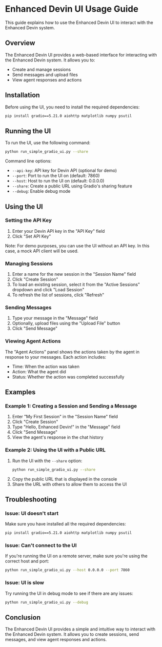 # Enhanced Devin UI Usage Guide

This guide explains how to use the Enhanced Devin UI to interact with the Enhanced Devin system.

## Overview

The Enhanced Devin UI provides a web-based interface for interacting with the Enhanced Devin system. It allows you to:

- Create and manage sessions
- Send messages and upload files
- View agent responses and actions

## Installation

Before using the UI, you need to install the required dependencies:

```bash
pip install gradio==5.21.0 aiohttp matplotlib numpy psutil
```

## Running the UI

To run the UI, use the following command:

```bash
python run_simple_gradio_ui.py --share
```

Command line options:

- `--api-key`: API key for Devin API (optional for demo)
- `--port`: Port to run the UI on (default: 7860)
- `--host`: Host to run the UI on (default: 0.0.0.0)
- `--share`: Create a public URL using Gradio's sharing feature
- `--debug`: Enable debug mode

## Using the UI

### Setting the API Key

1. Enter your Devin API key in the "API Key" field
2. Click "Set API Key"

Note: For demo purposes, you can use the UI without an API key. In this case, a mock API client will be used.

### Managing Sessions

1. Enter a name for the new session in the "Session Name" field
2. Click "Create Session"
3. To load an existing session, select it from the "Active Sessions" dropdown and click "Load Session"
4. To refresh the list of sessions, click "Refresh"

### Sending Messages

1. Type your message in the "Message" field
2. Optionally, upload files using the "Upload File" button
3. Click "Send Message"

### Viewing Agent Actions

The "Agent Actions" panel shows the actions taken by the agent in response to your messages. Each action includes:

- Time: When the action was taken
- Action: What the agent did
- Status: Whether the action was completed successfully

## Examples

### Example 1: Creating a Session and Sending a Message

1. Enter "My First Session" in the "Session Name" field
2. Click "Create Session"
3. Type "Hello, Enhanced Devin!" in the "Message" field
4. Click "Send Message"
5. View the agent's response in the chat history

### Example 2: Using the UI with a Public URL

1. Run the UI with the `--share` option:
   ```bash
   python run_simple_gradio_ui.py --share
   ```
2. Copy the public URL that is displayed in the console
3. Share the URL with others to allow them to access the UI

## Troubleshooting

### Issue: UI doesn't start

Make sure you have installed all the required dependencies:

```bash
pip install gradio==5.21.0 aiohttp matplotlib numpy psutil
```

### Issue: Can't connect to the UI

If you're running the UI on a remote server, make sure you're using the correct host and port:

```bash
python run_simple_gradio_ui.py --host 0.0.0.0 --port 7860
```

### Issue: UI is slow

Try running the UI in debug mode to see if there are any issues:

```bash
python run_simple_gradio_ui.py --debug
```

## Conclusion

The Enhanced Devin UI provides a simple and intuitive way to interact with the Enhanced Devin system. It allows you to create sessions, send messages, and view agent responses and actions.
